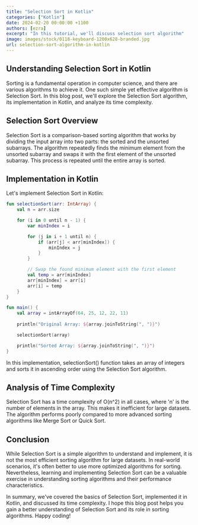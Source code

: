 ```yaml
---
title: "Selection Sort in Kotlin"
categories: ["Kotlin"]
date: 2024-02-20 00:00:00 +1100 
authors: [ezra]
excerpt: "In this tutorial, we'll discuss selection sort algorithm"
image: images/stock/0118-keyboard-1200x628-branded.jpg
url: selection-sort-algorithm-in-kotlin
---
```



## Understanding Selection Sort in Kotlin
Sorting is a fundamental operation in computer science, and there are various algorithms to achieve it. One such simple yet effective algorithm is Selection Sort. In this blog post, we'll explore the Selection Sort algorithm, its implementation in Kotlin, and analyze its time complexity.

## Selection Sort Overview
Selection Sort is a comparison-based sorting algorithm that works by dividing the input array into two parts: the sorted and the unsorted subarrays. The algorithm repeatedly finds the minimum element from the unsorted subarray and swaps it with the first element of the unsorted subarray. This process is repeated until the entire array is sorted.

## Implementation in Kotlin
Let's implement Selection Sort in Kotlin:

```kotlin
fun selectionSort(arr: IntArray) {
    val n = arr.size

    for (i in 0 until n - 1) {
        var minIndex = i

        for (j in i + 1 until n) {
            if (arr[j] < arr[minIndex]) {
                minIndex = j
            }
        }

        // Swap the found minimum element with the first element
        val temp = arr[minIndex]
        arr[minIndex] = arr[i]
        arr[i] = temp
    }
}

fun main() {
    val array = intArrayOf(64, 25, 12, 22, 11)
    
    println("Original Array: ${array.joinToString(", ")}")

    selectionSort(array)

    println("Sorted Array: ${array.joinToString(", ")}")
}
```

In this implementation, selectionSort() function takes an array of integers and sorts it in ascending order using the Selection Sort algorithm.

## Analysis of Time Complexity
Selection Sort has a time complexity of O(n^2) in all cases, where 'n' is the number of elements in the array. This makes it inefficient for large datasets. The algorithm performs poorly compared to more advanced sorting algorithms like Merge Sort or Quick Sort.

## Conclusion
While Selection Sort is a simple algorithm to understand and implement, it is not the most efficient sorting algorithm for large datasets. In real-world scenarios, it's often better to use more optimized algorithms for sorting. Nevertheless, learning and implementing Selection Sort can be a valuable exercise in understanding sorting algorithms and their performance characteristics.

In summary, we've covered the basics of Selection Sort, implemented it in Kotlin, and discussed its time complexity. I hope this blog post helps you gain a better understanding of Selection Sort and its role in sorting algorithms. Happy coding!







